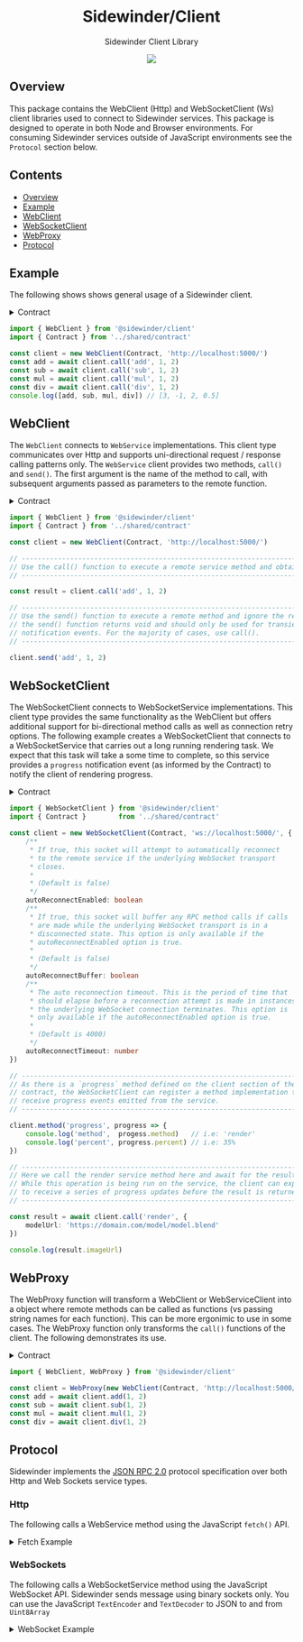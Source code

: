 <div align='center'>

<h1>Sidewinder/Client</h1>

<p>Sidewinder Client Library</p>

[<img src="https://img.shields.io/npm/v/@sidewinder/client?label=%40sidewinder%2Fclient">](https://www.npmjs.com/package/@sidewinder/client)

</div>

## Overview

This package contains the WebClient (Http) and WebSocketClient (Ws) client libraries used to connect to Sidewinder services. This package is designed to operate in both Node and Browser environments. For consuming Sidewinder services outside of JavaScript environments see the `Protocol` section below.

## Contents

- [Overview](#Overview)
- [Example](#Example)
- [WebClient](#WebClient)
- [WebSocketClient](#WebSocketClient)
- [WebProxy](#WebProxy)
- [Protocol](#Protocol)

## Example

The following shows shows general usage of a Sidewinder client.

<details>
<summary>Contract</summary>

```typescript
import { Type } from '@sidewinder/contract'

export const Contract = Type.Contract({
    server: {
        add: Type.Function([Type.Number(), Type.Number()], Type.Number()),
        sub: Type.Function([Type.Number(), Type.Number()], Type.Number()),
        mul: Type.Function([Type.Number(), Type.Number()], Type.Number()),
        div: Type.Function([Type.Number(), Type.Number()], Type.Number()),
    }
})
```
</details>

```typescript
import { WebClient } from '@sidewinder/client'
import { Contract } from '../shared/contract'

const client = new WebClient(Contract, 'http://localhost:5000/')
const add = await client.call('add', 1, 2)
const sub = await client.call('sub', 1, 2)
const mul = await client.call('mul', 1, 2)
const div = await client.call('div', 1, 2)
console.log([add, sub, mul, div]) // [3, -1, 2, 0.5]
```

## WebClient

The `WebClient` connects to `WebService` implementations. This client type communicates over Http and supports uni-directional request / response calling patterns only. The `WebService` client provides two methods, `call()` and `send()`. The first argument is the name of the method to call, with subsequent arguments passed as parameters to the remote function.

<details>
<summary>Contract</summary>

```typescript
import { Type } from '@sidewinder/contract'

export const Contract = Type.Contract({
    server: {
        add: Type.Function([Type.Number(), Type.Number()], Type.Number()),
        sub: Type.Function([Type.Number(), Type.Number()], Type.Number()),
        mul: Type.Function([Type.Number(), Type.Number()], Type.Number()),
        div: Type.Function([Type.Number(), Type.Number()], Type.Number()),
    }
})
```
</details>

```typescript
import { WebClient } from '@sidewinder/client'
import { Contract } from '../shared/contract'

const client = new WebClient(Contract, 'http://localhost:5000/')

// --------------------------------------------------------------------------------
// Use the call() function to execute a remote service method and obtain a result.
// --------------------------------------------------------------------------------

const result = client.call('add', 1, 2)

// --------------------------------------------------------------------------------
// Use the send() function to execute a remote method and ignore the result. Note
// the send() function returns void and should only be used for transient
// notification events. For the majority of cases, use call().
// --------------------------------------------------------------------------------

client.send('add', 1, 2)
```


## WebSocketClient

The WebSocketClient connects to WebSocketService implementations. This client type provides the same functionality as the WebClient but offers additional support for bi-directional method calls as well as connection retry options. The following example creates a WebSocketClient that connects to a WebSocketService that carries out a long running rendering task. We expect that this task will take a some time to complete, so this service provides a `progress` notification event (as informed by the Contract) to notify the client of rendering progress.

<details>
  <summary>Contract</summary>

```typescript
import { Type } from '@sidewinder/contract'

export const RenderRequest = Type.Object({
    modelUrl: Type.String({ format: 'url' })
})

export const RenderResult = Type.Object({
    imageUrl: Type.String({ format: 'url' })
})

export const Progress = Type.Object({
    method:  Type.String(),
    percent: Type.Number()
})

export const Contract = Type.Contract({
    server: {
        render: Type.Function([RenderRequest], RenderResult),
    },
    client: {
        progress: Type.Function([Progress], Type.Any())
    }
})
```

</details>

```typescript
import { WebSocketClient } from '@sidewinder/client'
import { Contract }        from '../shared/contract'

const client = new WebSocketClient(Contract, 'ws://localhost:5000/', {
    /**
     * If true, this socket will attempt to automatically reconnect
     * to the remote service if the underlying WebSocket transport 
     * closes. 
     * 
     * (Default is false)
     */
    autoReconnectEnabled: boolean
    /**
     * If true, this socket will buffer any RPC method calls if calls
     * are made while the underlying WebSocket transport is in a
     * disconnected state. This option is only available if the
     * autoReconnectEnabled option is true.
     * 
     * (Default is false)
     */
    autoReconnectBuffer: boolean
    /**
     * The auto reconnection timeout. This is the period of time that
     * should elapse before a reconnection attempt is made in instances
     * the underlying WebSocket connection terminates. This option is 
     * only available if the autoReconnectEnabled option is true.
     * 
     * (Default is 4000)
     */
    autoReconnectTimeout: number
})

// ---------------------------------------------------------------------------
// As there is a `progress` method defined on the client section of the
// contract, the WebSocketClient can register a method implementation to
// receive progress events emitted from the service.
// ---------------------------------------------------------------------------

client.method('progress', progress => {
    console.log('method',  progess.method)   // i.e: 'render'
    console.log('percent', progress.percent) // i.e: 35%
})

// ---------------------------------------------------------------------------
// Here we call the render service method here and await for the result. 
// While this operation is being run on the service, the client can expect 
// to receive a series of progress updates before the result is returned.
// ---------------------------------------------------------------------------

const result = await client.call('render', {
    modelUrl: 'https://domain.com/model/model.blend'
})

console.log(result.imageUrl)
```

## WebProxy

The WebProxy function will transform a WebClient or WebServiceClient into a object where remote methods can be called as functions (vs passing string names for each function). This can be more ergonimic to use in some cases. The WebProxy function only transforms the `call()` functions of the client. The following demonstrates its use.

<details>
<summary>Contract</summary>

```typescript
import { Type } from '@sidewinder/contract'

export const Contract = Type.Contract({
    server: {
        add: Type.Function([Type.Number(), Type.Number()], Type.Number()),
        sub: Type.Function([Type.Number(), Type.Number()], Type.Number()),
        mul: Type.Function([Type.Number(), Type.Number()], Type.Number()),
        div: Type.Function([Type.Number(), Type.Number()], Type.Number()),
    }
})
```
</details>

```typescript
import { WebClient, WebProxy } from '@sidewinder/client'

const client = WebProxy(new WebClient(Contract, 'http://localhost:5000/'))
const add = await client.add(1, 2)
const sub = await client.sub(1, 2)
const mul = await client.mul(1, 2)
const div = await client.div(1, 2)
```

## Protocol

Sidewinder implements the [JSON RPC 2.0](https://www.jsonrpc.org/specification) protocol specification over both Http and Web Sockets service types.

### Http

The following calls a WebService method using the JavaScript `fetch()` API.

<details>
  <summary>Fetch Example</summary>

```typescript
const result = await fetch('http://localhost:5001/', {
    method: 'POST',
    headers: { 'Content-Type': 'application/json' },
    body: JSON.stringify({
        jsonrpc: '2.0',  // required
        id:      '1',    // optional if send()
        method:  'add',  // required
        params:  [1, 2], // required
    })
}).then(res => res.json())
// result = { jsonrpc: '2.0', id: '1', result: 3 }
```
</details>

### WebSockets

The following calls a WebSocketService method using the JavaScript WebSocket API. Sidewinder sends message using binary sockets only. You can use the JavaScript `TextEncoder` and `TextDecoder` to JSON to and from `Uint8Array`

<details>
  <summary>WebSocket Example</summary>
  
```typescript
const encoder = new TextEncoder()
const decoder = new TextDecoder()
const socket  = new WebSocket('ws://localhost:5001/')
socket.binaryType = 'arraybuffer'

socket.onmessage = (event) => {
    const result = JSON.parse(decoder.decode(event.data))
    // result = { jsonrpc: '2.0', id: '1', result: 3 }
}
socket.onopen = () => {
    socket.send(encoder.encode(JSON.stringify({
        jsonrpc: '2.0',
        id:      '1',
        method:  'add',
        params:  [1, 2]
    })))
}
```
</details>


